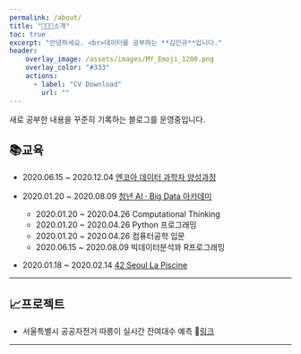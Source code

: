 ```yaml
---
permalink: /about/
title: "🧑🏻‍💻소개"
toc: true
excerpt: "안녕하세요. <br>데이터를 공부하는 **김인규**입니다."
header:
    overlay_image: /assets/images/MY_Emoji_1200.png
    overlay_color: "#333"
    actions:
      - label: "CV Download"
        url: ""
---
```


새로 공부한 내용을 꾸준히 기록하는 블로그를 운영중입니다.

## 📚교육

- 2020.06.15 ~ 2020.12.04 [엔코아 데이터 과학자 양성과정](https://playdata.io)

- 2020.01.20 ~ 2020.08.09 [청년 AI · Big Data 아카데미](https://pabi.smartlearn.io)
    
    - 2020.01.20 ~ 2020.04.26 Computational Thinking
    - 2020.01.20 ~ 2020.04.26 Python 프로그래밍
    - 2020.01.20 ~ 2020.04.26 컴퓨터공학 입문
    - 2020.06.15 ~ 2020.08.09 빅데이터분석꽈 R프로그래밍

- 2020.01.18 ~ 2020.02.14 [42 Seoul La Piscine](https://42seoul.kr/about)

---

## 📈프로젝트

- 서울특별시 공공자전거 따릉이 실시간 잔여대수 예측 🔗[링크](https://www2.slideshare.net/ssuser4c5412/ss-240320800)

---
